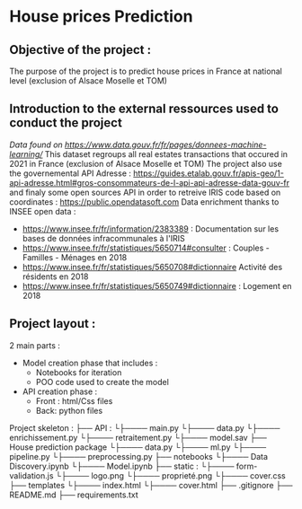 # House prices Prediction
## Objective of the project :
The purpose of the project is to predict house prices in France at national level (exclusion of Alsace Moselle et TOM)

## Introduction to the external ressources used to conduct the project
*Data found on https://www.data.gouv.fr/fr/pages/donnees-machine-learning/*
This dataset regroups all real estates transactions that occured in 2021 in France (exclusion of Alsace Moselle et TOM)
The project also use the governemental API Adresse : https://guides.etalab.gouv.fr/apis-geo/1-api-adresse.html#gros-consommateurs-de-l-api-api-adresse-data-gouv-fr
and finaly some open sources API in order to retreive IRIS code based on coordinates : https://public.opendatasoft.com
Data enrichment thanks to INSEE open data :
 * https://www.insee.fr/fr/information/2383389 : Documentation sur les bases de données infracommunales à l'IRIS
 * https://www.insee.fr/fr/statistiques/5650714#consulter : Couples - Familles - Ménages en 2018
 * https://www.insee.fr/fr/statistiques/5650708#dictionnaire Activité des résidents en 2018
 * https://www.insee.fr/fr/statistiques/5650749#dictionnaire : Logement en 2018


## Project layout :
2 main parts :
  * Model creation phase that includes :
      * Notebooks for iteration
      * POO code used to create the model
  * API creation phase :
      * Front : html/Css files
      * Back: python files

Project skeleton :
├── API :
└├──── main.py
└├──── data.py
└├──── enrichissement.py
└├──── retraitement.py
└├──── model.sav
├── House prediction package
└├──── data.py
└├──── ml.py
└├──── pipeline.py
└├──── preprocessing.py
├── notebooks
└├──── Data Discovery.ipynb
└├──── Model.ipynb
├── static :
└├──── form-validation.js
└├──── logo.png
└├──── proprieté.png
└├──── cover.css
├── templates
└├──── index.html
└├──── cover.html
├── .gitignore
├── README.md
├── requirements.txt
